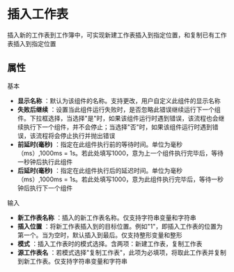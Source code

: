 # 插入工作表

插入新的工作表到工作簿中，可实现新建工作表插入到指定位置，和复制已有工作表插入到指定位置

## 属性
基本
- **显示名称** ：默认为该组件的名称。支持更改，用户自定义此组件的显示名称
- **失败后继续** ：设置当此组件运行失败时，是否忽略此错误继续运行下一个组件。下拉框选择，当选择"是"时，如果该组件运行时遇到错误，该流程也会继续执行下一个组件，并不会停止；当选择"否"时，如果该组件运行时遇到错误，该流程将会停止执行并抛出错误
- **前延时(毫秒)** ：指定在此组件执行前的等待时间。单位为毫秒（ms）,1000ms = 1s。若此处填写1000，意为上一个组件执行完毕后，等待一秒钟后执行此组件
- **后延时(毫秒)** ：指定在此组件执行后的延迟时间。单位为毫秒（ms）,1000ms = 1s。若此处填写1000，意为此组件执行完毕后，等待一秒钟后执行下一个组件


输入

- **新工作表名称** ：插入的新工作表名称。仅支持字符串变量和字符串
- **插入位置** ：将新工作表插入到的目标位置。例如&quot;1&quot;，即插入工作表的位置为第一个。当为空时，默认插入到最后。仅支持整形变量和整形
- **模式** ：插入工作表时的模式选择。含两项：新建工作表，复制工作表
- **源工作表名** ：若模式选择&quot;复制工作表&quot;，此项为必填项，将取此工作表并复制到新工作表。仅支持字符串变量和字符串
